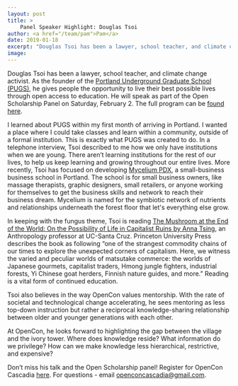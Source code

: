 ```yaml
---
layout: post
title: > 
    Panel Speaker Highlight: Douglas Tsoi
author: <a href="/team/pam">Pam</a>
date: 2019-01-18
excerpt: "Douglas Tsoi has been a lawyer, school teacher, and climate change activist. At OpenCon, he looks forward to highlighting the gap between the village and the ivory tower."
image: 
---
```


Douglas Tsoi has been a lawyer, school teacher, and climate change activist. As the founder of the [Portland Underground Graduate School (PUGS)](https://www.pugspdx.com/), he gives people the opportunity to live their best possible lives through open access to education. He will speak as part of the Open Scholarship Panel on Saturday, February 2. The full program can be [found here](https://opencon-cascadia.github.io/program/).  

I learned about PUGS within my first month of arriving in Portland. I wanted a place where I could take classes and learn within a community, outside of a formal institution. This is exactly what PUGS was created to do. In a telephone interview, Tsoi described to me how we only have institutions when we are young. There aren’t learning institutions for the rest of our lives, to help us keep learning and growing throughout our entire lives. More recently, Tsoi has focused on developing [Mycelium PDX](https://myceliumpdx.com/), a small-business business school in Portland. The school is for small business owners, like massage therapists, graphic designers, small retailers, or anyone working for themselves to get the business skills and network to reach their business dream. Mycelium is named for the symbiotic network of nutrients and relationships underneath the forest floor that let's everything else grow. 

In keeping with the fungus theme, Tsoi is reading [The Mushroom at the End of the World: On the Possibility of Life in Capitalist Ruins by Anna Tsing](https://press.princeton.edu/titles/10581.html), an Anthropology professor at UC-Santa Cruz. Princeton University Press describes the book as following “one of the strangest commodity chains of our times to explore the unexpected corners of capitalism. Here, we witness the varied and peculiar worlds of matsutake commerce: the worlds of Japanese gourmets, capitalist traders, Hmong jungle fighters, industrial forests, Yi Chinese goat herders, Finnish nature guides, and more.” Reading is a vital form of continued education.

Tsoi also believes in the way OpenCon values mentorship. With the rate of societal and technological change accelerating, he sees mentoring as less top-down instruction but rather a reciprocal knowledge-sharing relationship between older and younger generations with each other.

At OpenCon, he looks forward to highlighting the gap between the village and the ivory tower. Where does knowledge reside? What information do we privilege? How can we make knowledge less hierarchical, restrictive, and expensive?

Don’t miss his talk and the Open Scholarship panel! Register for OpenCon Cascadia [here](https://www.eventbrite.com/e/opencon-cascadia-tickets-52732189398). For questions - email [openconcascadia@gmail.com](mailto:openconcascadia@gmail.com). 
